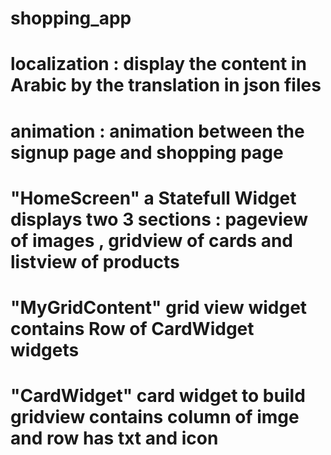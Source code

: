 


# shopping_app
# localization :  display the content in Arabic by the translation in json files 
# animation : animation  between the signup page and shopping page

# "HomeScreen"   a Statefull Widget displays two 3 sections : pageview of images , gridview of cards and listview of products

# "MyGridContent"  grid view widget contains Row of CardWidget widgets

# "CardWidget"  card widget to build gridview contains column of imge and row has txt and icon

